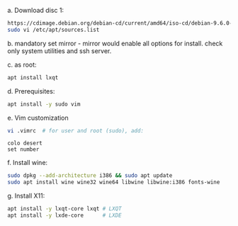 a. Download disc 1:
```bash
https://cdimage.debian.org/debian-cd/current/amd64/iso-cd/debian-9.6.0-amd64-xfce-CD-1.iso
sudo vi /etc/apt/sources.list
```
b. mandatory set mirror - mirror would enable all options for install.
check only system utilities and ssh server.

c. as root:
```bash
apt install lxqt
```
d. Prerequisites:
```bash
apt install -y sudo vim
```
e. Vim customization
```bash
vi .vimrc  # for user and root (sudo), add:
```
```vim
colo desert
set number
```
f. Install wine:
```bash
sudo dpkg --add-architecture i386 && sudo apt update
sudo apt install wine wine32 wine64 libwine libwine:i386 fonts-wine
```
g. Install X11:
```bash
apt install -y lxqt-core lxqt # LXQT
apt install -y lxde-core      # LXDE
```
